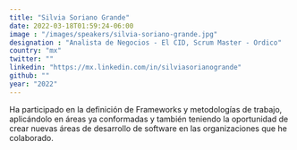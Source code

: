 ```yaml
---
title: "Silvia Soriano Grande"
date: 2022-03-18T01:59:24-06:00
image : "/images/speakers/silvia-soriano-grande.jpg"
designation : "Analista de Negocios - El CID, Scrum Master - Ordico"
country: "mx"
twitter: ""
linkedin: "https://mx.linkedin.com/in/silviasorianogrande"
github: ""
year: "2022"
---
```



Ha participado en la definición de Frameworks y metodologías de trabajo, aplicándolo en áreas ya conformadas y también teniendo la oportunidad de crear nuevas áreas de desarrollo de software en las organizaciones que he colaborado.
